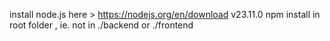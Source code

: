 install node.js here > https://nodejs.org/en/download v23.11.0
npm install in root folder , ie. not in ./backend or ./frontend
